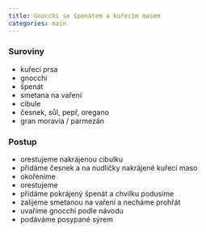 ```yaml
---
title: Gnocchi se špenátem a kuřecím masem
categories: main
---
```


### Suroviny
- kuřecí prsa
- gnocchi
- špenát
- smetana na vaření
- cibule
- česnek, sůl, pepř, oregano
- gran moravia / parmezán

### Postup
- orestujeme nakrájenou cibulku
- přidáme česnek a na nudličky nakrájené kuřecí maso
- okořeníme
- orestujeme
- přidáme pokrájený špenát a chvilku podusíme
- zalijeme smetanou na vaření a necháme prohřát
- uvaříme gnocchi podle návodu
- podáváme posypané sýrem
